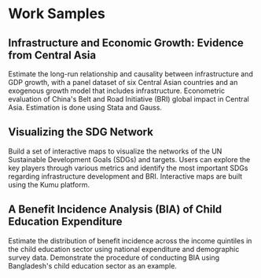 # Work Samples
## Infrastructure and Economic Growth: Evidence from Central Asia
Estimate the long-run relationship and causality between infrastructure and GDP growth, with a panel dataset of six Central Asian countries and an exogenous growth model that includes infrastructure. Econometric evaluation of China's Belt and Road Initiative (BRI) global impact in Central Asia. Estimation is done using Stata and Gauss.
## Visualizing the SDG Network
Build a set of interactive maps to visualize the networks of the UN Sustainable Development Goals (SDGs) and targets. Users can explore the key players through various metrics and identify the most important SDGs regarding infrastructure development and BRI. Interactive maps are built using the Kumu platform.
## A Benefit Incidence Analysis (BIA) of Child Education Expenditure
Estimate the distribution of benefit incidence across the income quintiles in the child education sector using national expenditure and demographic survey data. Demonstrate the procedure of conducting BIA using Bangladesh's child education sector as an example.